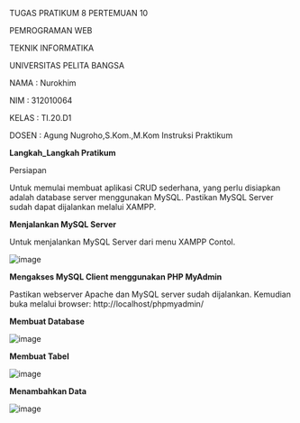 TUGAS PRATIKUM 8 PERTEMUAN 10

PEMROGRAMAN WEB

TEKNIK INFORMATIKA

UNIVERSITAS PELITA BANGSA

NAMA : Nurokhim

NIM : 312010064

KELAS : TI.20.D1

DOSEN : Agung Nugroho,S.Kom.,M.Kom Instruksi Praktikum

<b>Langkah_Langkah Pratikum</b>

Persiapan

Untuk memulai membuat aplikasi CRUD sederhana, yang perlu disiapkan adalah database server menggunakan MySQL. Pastikan MySQL Server sudah dapat dijalankan melalui XAMPP.

<b>Menjalankan MySQL Server</b>

Untuk menjalankan MySQL Server dari menu XAMPP Contol.

![image](https://user-images.githubusercontent.com/101801920/169657712-99748993-e512-435c-b54c-da59c35e6d0b.png)

<b>Mengakses MySQL Client menggunakan PHP MyAdmin</b>

Pastikan webserver Apache dan MySQL server sudah dijalankan. Kemudian buka melalui browser: http://localhost/phpmyadmin/

<b>Membuat Database</b>

![image](https://user-images.githubusercontent.com/101801920/169658133-95e330a3-a881-4091-944b-97324b69bd28.png)

<b>Membuat Tabel</b>

![image](https://user-images.githubusercontent.com/101801920/169658313-9bd8b183-16fe-47f8-bb0a-0e10ec03d57f.png)

<b>Menambahkan Data</b>

![image](https://user-images.githubusercontent.com/101801920/169658492-be59622a-0942-4fbc-85ad-f13813a6a702.png)




  
  
  
